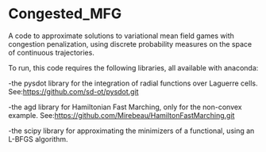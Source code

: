 # Congested_MFG
A code to approximate solutions to variational mean field games with congestion penalization, using discrete probability measures on the space of continuous trajectories. 

To run, this code requires the following libraries, all available with anaconda:

  -the pysdot library for the integration of radial functions over Laguerre cells. See:https://github.com/sd-ot/pysdot.git
  
  -the agd library for Hamiltonian Fast Marching, only for the non-convex example. See:https://github.com/Mirebeau/HamiltonFastMarching.git
  
  -the scipy library for approximating the minimizers of a functional, using an L-BFGS algorithm.

